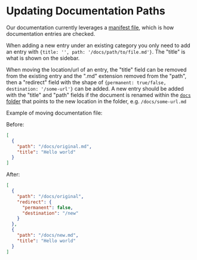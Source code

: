 # Updating Documentation Paths

Our documentation currently leverages a [manifest file](/content/docs/manifest.json), which is how documentation entries are checked.

When adding a new entry under an existing category you only need to add an entry with `{title: '', path: '/docs/path/to/file.md'}`. The "title" is what is shown on the sidebar.

When moving the location/url of an entry, the "title" field can be removed from the existing entry and the ".md" extension removed from the "path", then a "redirect" field with the shape of `{permanent: true/false, destination: '/some-url'}` can be added. A new entry should be added with the "title" and "path" fields if the document is renamed within the [`docs` folder](/content/docs) that points to the new location in the folder, e.g. `/docs/some-url.md`

Example of moving documentation file:

Before:

```json
[
  {
    "path": "/docs/original.md",
    "title": "Hello world"
  }
]
```

After:

```json
[
  {
    "path": "/docs/original",
    "redirect": {
      "permanent": false,
      "destination": "/new"
    }
  },
  {
    "path": "/docs/new.md",
    "title": "Hello world"
  }
]
```
